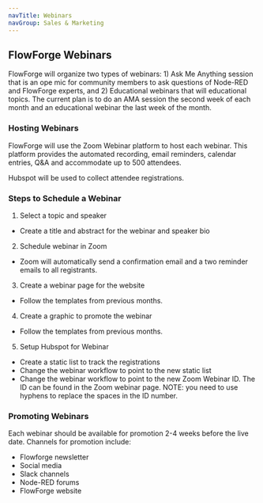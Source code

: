 ```yaml
---
navTitle: Webinars
navGroup: Sales & Marketing
---
```


## FlowForge Webinars

FlowForge will organize two types of webinars: 1) Ask Me Anything session that is an ope mic for community members to ask questions of Node-RED and FlowForge experts, and 2) Educational webinars that will educational topics. The current plan is to do an AMA session the second week of each month and an educational webinar the last week of the month.

### Hosting Webinars
FlowForge will use the Zoom Webinar platform to host each webinar. This platform provides the automated recording, email reminders, calendar entries, Q&A and accommodate up to 500 attendees.

Hubspot will be used to collect attendee registrations. 

### Steps to Schedule a Webinar

1. Select a topic and speaker
* Create a title and abstract for the webinar and speaker bio

2. Schedule webinar in Zoom
* Zoom will automatically send a confirmation email and a two reminder emails to all registrants.

3. Create a webinar page for the website
* Follow the templates from previous months.

4. Create a graphic to promote the webinar
* Follow the templates from previous months.

5. Setup Hubspot for Webinar
* Create a static list to track the registrations
* Change the webinar workflow to point to the new static list
* Change the webinar workflow to point to the new Zoom Webinar ID.  The ID can be found in the Zoom webinar page. NOTE: you need to use hyphens to replace the spaces in the ID number.

### Promoting Webinars

Each webinar should be available for promotion 2-4 weeks before the live date. Channels for promotion include:
* Flowforge newsletter
* Social media
* Slack channels
* Node-RED forums
* FlowForge website
